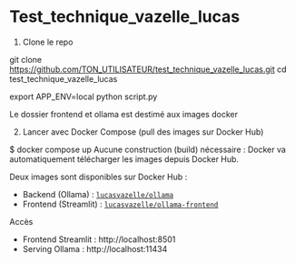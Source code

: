 # Test_technique_vazelle_lucas

1. Clone le repo

git clone https://github.com/TON_UTILISATEUR/test_technique_vazelle_lucas.git
cd test_technique_vazelle_lucas


export APP_ENV=local
python script.py



Le dossier frontend et ollama est destimé aux images docker

2. Lancer avec Docker Compose (pull des images sur Docker Hub)

$ docker compose up
Aucune construction (build) nécessaire : Docker va automatiquement télécharger les images depuis Docker Hub.


Deux images sont disponibles sur Docker Hub :

- Backend (Ollama) : [`lucasvazelle/ollama`](https://hub.docker.com/r/lucasvazelle/ollama)  
- Frontend (Streamlit) : [`lucasvazelle/ollama-frontend`](https://hub.docker.com/r/lucasvazelle/ollama-frontend)

Accès
- Frontend Streamlit : http://localhost:8501
- Serving Ollama : http://localhost:11434